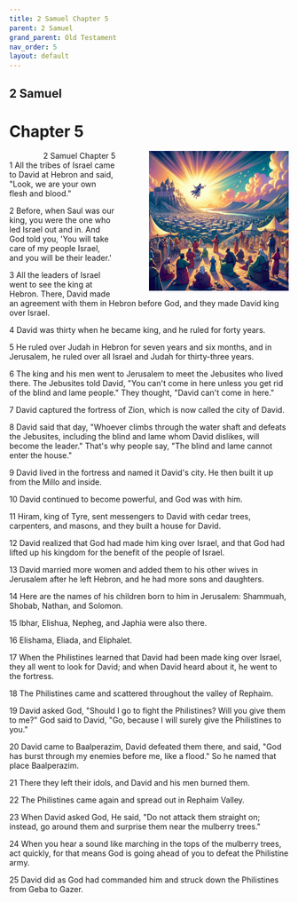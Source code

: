 ```yaml
---
title: 2 Samuel Chapter 5
parent: 2 Samuel
grand_parent: Old Testament
nav_order: 5
layout: default
---
```


## 2 Samuel

# Chapter 5

<div style="clear: both; text-align: right;">
    <img src="/assets/Image/2 Samuel/500/5.jpg" alt="2 Samuel Chapter 5" class="chapter-image" style="max-width: 50%; height: auto; float: right; margin: 0 0 10px 10px; padding-left: 10%;">
    <figcaption style="font-size: 14px;">2 Samuel Chapter 5</figcaption>
</div>
1 All the tribes of Israel came to David at Hebron and said, "Look, we are your own flesh and blood."

2 Before, when Saul was our king, you were the one who led Israel out and in. And God told you, 'You will take care of my people Israel, and you will be their leader.'

3 All the leaders of Israel went to see the king at Hebron. There, David made an agreement with them in Hebron before God, and they made David king over Israel.

4 David was thirty when he became king, and he ruled for forty years.

5 He ruled over Judah in Hebron for seven years and six months, and in Jerusalem, he ruled over all Israel and Judah for thirty-three years.

6 The king and his men went to Jerusalem to meet the Jebusites who lived there. The Jebusites told David, "You can't come in here unless you get rid of the blind and lame people." They thought, "David can't come in here."

7 David captured the fortress of Zion, which is now called the city of David.

8 David said that day, "Whoever climbs through the water shaft and defeats the Jebusites, including the blind and lame whom David dislikes, will become the leader." That's why people say, "The blind and lame cannot enter the house."

9 David lived in the fortress and named it David's city. He then built it up from the Millo and inside.

10 David continued to become powerful, and God was with him.

11 Hiram, king of Tyre, sent messengers to David with cedar trees, carpenters, and masons, and they built a house for David.

12 David realized that God had made him king over Israel, and that God had lifted up his kingdom for the benefit of the people of Israel.

13 David married more women and added them to his other wives in Jerusalem after he left Hebron, and he had more sons and daughters.

14 Here are the names of his children born to him in Jerusalem: Shammuah, Shobab, Nathan, and Solomon.

15 Ibhar, Elishua, Nepheg, and Japhia were also there.

16 Elishama, Eliada, and Eliphalet.

17 When the Philistines learned that David had been made king over Israel, they all went to look for David; and when David heard about it, he went to the fortress.

18 The Philistines came and scattered throughout the valley of Rephaim.

19 David asked God, "Should I go to fight the Philistines? Will you give them to me?" God said to David, "Go, because I will surely give the Philistines to you."

20 David came to Baalperazim, David defeated them there, and said, "God has burst through my enemies before me, like a flood." So he named that place Baalperazim.

21 There they left their idols, and David and his men burned them.

22 The Philistines came again and spread out in Rephaim Valley.

23 When David asked God, He said, "Do not attack them straight on; instead, go around them and surprise them near the mulberry trees."

24 When you hear a sound like marching in the tops of the mulberry trees, act quickly, for that means God is going ahead of you to defeat the Philistine army.

25 David did as God had commanded him and struck down the Philistines from Geba to Gazer.


